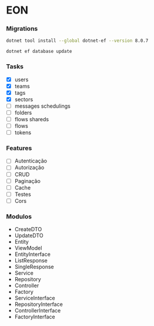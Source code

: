 # EON

### Migrations

```bash
dotnet tool install --global dotnet-ef --version 8.0.7
```

```bash
dotnet ef database update
```

### Tasks

- [X] users
- [X] teams
- [X] tags
- [X] sectors
- [ ] messages schedulings
- [ ] folders
- [ ] flows shareds
- [ ] flows
- [ ] tokens

### Features

- [ ] Autenticação
- [ ] Autorização
- [ ] CRUD
- [ ] Paginação
- [ ] Cache
- [ ] Testes
- [ ] Cors

### Modulos

- CreateDTO
- UpdateDTO
- Entity
- ViewModel
- EntityInterface
- ListResponse
- SingleResponse
- Service
- Repository
- Controller
- Factory
- ServiceInterface
- RepositoryInterface
- ControllerInterface
- FactoryInterface
